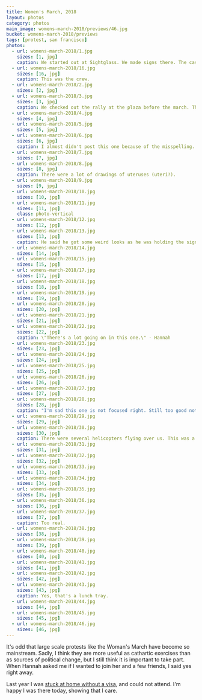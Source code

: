 ```yaml
---
title: Women's March, 2018
layout: photos
category: photos
main_image: womens-march-2018/previews/46.jpg
bucket: womens-march-2018/previews
tags: [protest, san francisco]
photos:
  - url: womens-march-2018/1.jpg
    sizes: [1, jpg]
    caption: We started out at Sightglass. We made signs there. The cashier lent us his switchblade to cut the foam boards in half, and I got some really strange looks when I went to the register to return it.
  - url: womens-march-2018/16.jpg
    sizes: [16, jpg]
    caption: This was the crew.
  - url: womens-march-2018/2.jpg
    sizes: [2, jpg]
  - url: womens-march-2018/3.jpg
    sizes: [3, jpg]
    caption: We checked out the rally at the plaza before the march. There were lots of good signs.
  - url: womens-march-2018/4.jpg
    sizes: [4, jpg]
  - url: womens-march-2018/5.jpg
    sizes: [5, jpg]
  - url: womens-march-2018/6.jpg
    sizes: [6, jpg]
    caption: I almost didn't post this one because of the misspelling.
  - url: womens-march-2018/7.jpg
    sizes: [7, jpg]
  - url: womens-march-2018/8.jpg
    sizes: [8, jpg]
    caption: There were a lot of drawings of uteruses (uteri?).
  - url: womens-march-2018/9.jpg
    sizes: [9, jpg]
  - url: womens-march-2018/10.jpg
    sizes: [10, jpg]
  - url: womens-march-2018/11.jpg
    sizes: [11, jpg]
    class: photo-vertical
  - url: womens-march-2018/12.jpg
    sizes: [12, jpg]
  - url: womens-march-2018/13.jpg
    sizes: [13, jpg]
    caption: He said he got some weird looks as he was holding the sign for her.
  - url: womens-march-2018/14.jpg
    sizes: [14, jpg]
  - url: womens-march-2018/15.jpg
    sizes: [15, jpg]
  - url: womens-march-2018/17.jpg
    sizes: [17, jpg]
  - url: womens-march-2018/18.jpg
    sizes: [18, jpg]
  - url: womens-march-2018/19.jpg
    sizes: [19, jpg]
  - url: womens-march-2018/20.jpg
    sizes: [20, jpg]
  - url: womens-march-2018/21.jpg
    sizes: [21, jpg]
  - url: womens-march-2018/22.jpg
    sizes: [22, jpg]
    caption: \"There's a lot going on in this one.\" - Hannah
  - url: womens-march-2018/23.jpg
    sizes: [23, jpg]
  - url: womens-march-2018/24.jpg
    sizes: [24, jpg]
  - url: womens-march-2018/25.jpg
    sizes: [25, jpg]
  - url: womens-march-2018/26.jpg
    sizes: [26, jpg]
  - url: womens-march-2018/27.jpg
    sizes: [27, jpg]
  - url: womens-march-2018/28.jpg
    sizes: [28, jpg]
    caption: "I'm sad this one is not focused right. Still too good not to post."
  - url: womens-march-2018/29.jpg
    sizes: [29, jpg]
  - url: womens-march-2018/30.jpg
    sizes: [30, jpg]
    caption: There were several helicopters flying over us. This was a lucky shot.
  - url: womens-march-2018/31.jpg
    sizes: [31, jpg]
  - url: womens-march-2018/32.jpg
    sizes: [32, jpg]
  - url: womens-march-2018/33.jpg
    sizes: [33, jpg]
  - url: womens-march-2018/34.jpg
    sizes: [34, jpg]
  - url: womens-march-2018/35.jpg
    sizes: [35, jpg]
  - url: womens-march-2018/36.jpg
    sizes: [36, jpg]
  - url: womens-march-2018/37.jpg
    sizes: [37, jpg]
    caption: Too real.
  - url: womens-march-2018/38.jpg
    sizes: [38, jpg]
  - url: womens-march-2018/39.jpg
    sizes: [39, jpg]
  - url: womens-march-2018/40.jpg
    sizes: [40, jpg]
  - url: womens-march-2018/41.jpg
    sizes: [41, jpg]
  - url: womens-march-2018/42.jpg
    sizes: [42, jpg]
  - url: womens-march-2018/43.jpg
    sizes: [43, jpg]
    caption: Yes, that's a lunch tray.
  - url: womens-march-2018/44.jpg
    sizes: [44, jpg]
  - url: womens-march-2018/45.jpg
    sizes: [45, jpg]
  - url: womens-march-2018/46.jpg
    sizes: [46, jpg]
---
```


It's odd that large scale protests like the Woman's March have become so mainstream. Sadly, I think they are more useful as cathartic exercises than as sources of political change, but I still think it is important to take part. When Hannah asked me if I wanted to join her and a few friends, I said yes right away.

Last year I was [stuck at home without a visa](http://www.faingezicht.com/articles/2017/01/30/not-today), and could not attend. I'm happy I was there today, showing that I care.